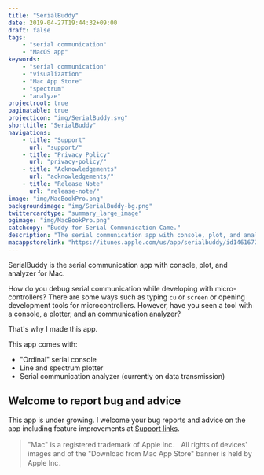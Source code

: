 ```yaml
---
title: "SerialBuddy"
date: 2019-04-27T19:44:32+09:00
draft: false
tags:
    - "serial communication"
    - "MacOS app"
keywords:
    - "serial communication"
    - "visualization"
    - "Mac App Store"
    - "spectrum"
    - "analyze"
projectroot: true
paginatable: true
projecticon: "img/SerialBuddy.svg"
shorttitle: "SerialBuddy"
navigations:
    - title: "Support"
      url: "support/"
    - title: "Privacy Policy"
      url: "privacy-policy/"
    - title: "Acknowledgements"
      url: "acknowledgements/"
    - title: "Release Note"
      url: "release-note/"
image: "img/MacBookPro.png"
backgroundimage: "img/SerialBuddy-bg.png"
twittercardtype: "summary_large_image"
ogimage: "img/MacBookPro.png"
catchcopy: "Buddy for Serial Communication Came."
description: "The serial communication app with console, plot, and analyzer for Mac."
macappstorelink: "https://itunes.apple.com/us/app/serialbuddy/id1461672018"
---
```


SerialBuddy is the serial communication app with console, plot, and analyzer for Mac.

<!--more-->

How do you debug serial communication while developing with micro-controllers?
There are some ways such as typing `cu` or `screen` or opening development tools for microcontrollers.
However, have you seen a tool with a console, a plotter, and an communication analyzer?

That's why I made this app.

This app comes with:

- "Ordinal" serial console
- Line and spectrum plotter
- Serial communication analyzer (currently on data transmission)

## Welcome to report bug and advice

This app is under growing.
I welcome your bug reports and advice on the app including feature improvements at [Support links](support/).

> "Mac" is a registered trademark of Apple Inc．
> All rights of devices' images and of the "Download from Mac App Store" banner is held by Apple Inc．
